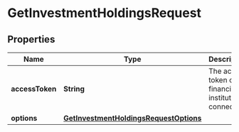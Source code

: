 

# GetInvestmentHoldingsRequest


## Properties

| Name | Type | Description | Notes |
|------------ | ------------- | ------------- | -------------|
|**accessToken** | **String** | The access token of the financial institution connection |  |
|**options** | [**GetInvestmentHoldingsRequestOptions**](GetInvestmentHoldingsRequestOptions.md) |  |  [optional] |



